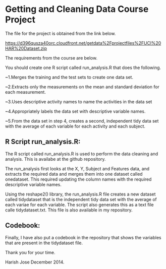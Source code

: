 Getting and Cleaning Data Course Project
========================================
The file for the project is obtained from the link below.

https://d396qusza40orc.cloudfront.net/getdata%2Fprojectfiles%2FUCI%20HAR%20Dataset.zip 

The requirements from the course are below.

 You should create one R script called run_analysis.R that does the following. 

~1.Merges the training and the test sets to create one data set.

~2.Extracts only the measurements on the mean and standard deviation for each measurement.

~3.Uses descriptive activity names to name the activities in the data set

~4.Appropriately labels the data set with descriptive variable names.

~5.From the data set in step 4, creates a second, independent tidy data set with the average of each variable for each activity and each subject.

## R Script run_analysis.R:
The R script called run_analysis.R is used to perform the data cleaning and analysis. This is availabe at the github repository.

The run_analysis first looks at the X, Y, Subject and Features data, and extracts the required data and merges them into one dataset called onedataset. This required updating the column names with the required descriptive variable names.

Using the reshape2() library, the run_analysis.R file creates a new dataset called tidydataset that is the independent tidy data set with the average of each variae for each variable. The script also generates this as a text file calle tidydataset.txt. This file is also available in my repository. 

## Codebook:
Finally, I have also put a codebook in the repository that shows the variables that are present in the tidydataset file.

Thank you for your time.

Harish Jose December 2014.
